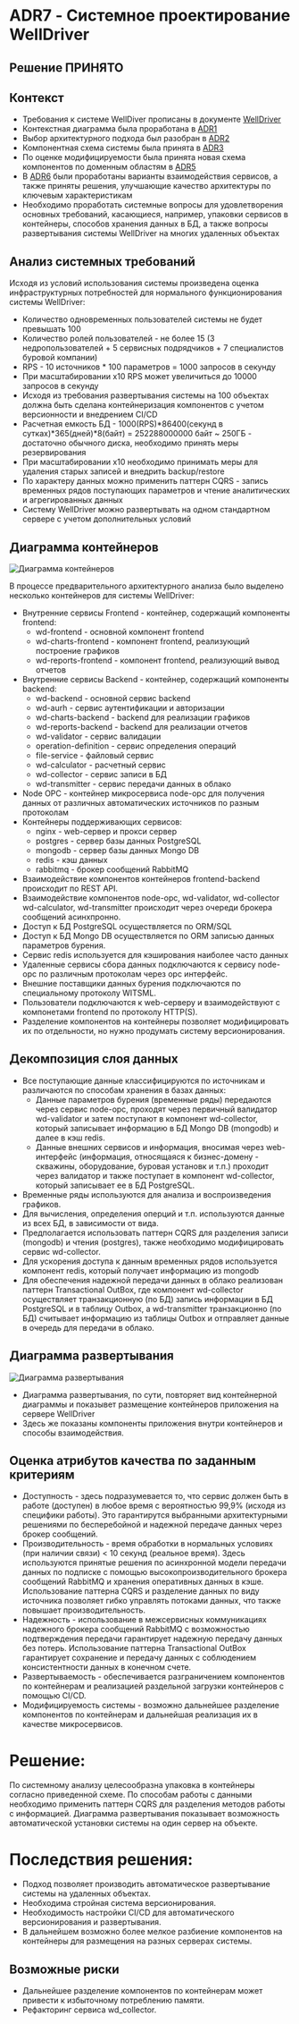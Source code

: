 # ADR7 - Системное проектирование WellDriver

## Решение ПРИНЯТО

## Контекст

* Требования к системе WellDiver прописаны в документе [WellDriver](../WellDriver.md)
* Контекстная диаграмма была проработана в [ADR1](ADR1.md)
* Выбор архитектурного подхода был разобран в [ADR2](ADR2.md)
* Компонентная схема системы была принята в [ADR3](ADR3.md)
* По оценке модифицируемости была принята новая схема компонентов по доменным областям в [ADR5](ADR5.md)
* В [ADR6](ADR6.md) были проработаны варианты взаимодействия сервисов, а также приняты решения, улучшающие качество архитектуры по ключевым характеристикам
* Необходимо проработать системные вопросы для удовлетворения основных требований, касающиеся, например, упаковки сервисов в контейнеры, способов хранения данных в БД, а также вопросы развертывания системы WellDriver на многих удаленных объектах 

## Анализ системных требований

Исходя из условий использования системы произведена оценка инфраструктурных потребностей для нормального функционирования системы WellDriver:
* Количество одновременных пользователей системы не будет превышать 100
* Количество ролей пользователей - не более 15 (3 недропользователей + 5 сервисных подрядчиков + 7 специалистов буровой компании)
* RPS - 10 источников * 100 параметров = 1000 запросов в секунду
* При масштабировании x10 RPS может увеличиться до 10000 запросов в секунду
* Исходя из требования развертывания системы на 100 объектах должна быть сделана контейнеризация компонентов с учетом версионности и внедрением CI/CD
* Расчетная емкость БД - 1000(RPS)*86400(секунд в сутках)*365(дней)*8(байт) = 252288000000 байт ~ 250ГБ - достаточно обычного диска, необходимо принять меры резервирования
* При масштабировании x10 необходимо принимать меры для удаления старых записей и внедрить backup/restore
* По характеру данных можно применить паттерн CQRS - запись временных рядов поступающих параметров и чтение аналитических и агрегированных данных
* Систему WellDriver можно развертывать на одном стандартном сервере с учетом дополнительных условий
    

## Диаграмма контейнеров

![Диаграмма контейнеров](ADR7_data/containers_diagram.png)

В процессе предварительного архитектурного анализа было выделено несколько контейнеров для системы WellDriver:
* Внутренние сервисы Frontend - контейнер, содержащий компоненты frontend:
	* wd-frontend - основной компонент frontend
	* wd-charts-frontend - компонент frontend, реализующий построение графиков
	* wd-reports-frontend - компонент frontend, реализующий вывод отчетов
* Внутренние сервисы Backend - контейнер, содержащий компоненты backend:
	* wd-backend - основной сервис backend
	* wd-aurh - сервис аутентификации и авторизации
	* wd-charts-backend - backend для реализации графиков
	* wd-reports-backend - backend для реализации отчетов
	* wd-validator - сервис валидации
	* operation-definition - сервис определения операций
	* file-service - файловый сервис
	* wd-calculator - расчетный сервис
	* wd-collector - сервис записи в БД
	* wd-transmitter - сервис передачи данных в облако
* Node OPC - контейнер микросервиса node-opc для получения данных от различных автоматических источников по разным протоколам
* Контейнеры поддерживающих сервисов:
	* nginx - web-сервер и прокси сервер
	* postgres - сервер базы данных PostgreSQL
	* mongodb - сервер базы данных Mongo DB
	* redis - кэш данных
	* rabbitmq - брокер сообщений RabbitMQ
* Взаимодействие компонентов контейнеров frontend-backend происходит по REST API.
* Взаимодействие компонентов node-opc, wd-validator, wd-collector wd-calculator, wd-transmitter происходит через очереди брокера сообщений асинхпронно.
* Доступ к БД PostgreSQL осуществляется по ORM/SQL
* Доступ к БД Mongo DB осуществляется по ORM записью данных параметров бурения.
* Сервис redis используется для кэширования наиболее часто данных
* Удаленные сервисы сбора данных подключаются к сервису node-opc по различным протоколам через opc интерфейс.
* Внешние поставщики данных бурения подключаются по специальному протоколу WITSML.
* Пользователи подключаются к web-серверу и взаимодействуют с компонетами frontend по протоколу HTTP(S).
* Разделение компонентов на контейнеры позволяет модифицировать их по отдельности, но нужно продумать систему версионирования.


## Декомпозиция слоя данных

* Все поступающие данные классифицируются по источникам и различаются по способам хранения в базах данных:
	* Данные параметров бурения (временные ряды) передаются через сервис node-opc, проходят через первичный валидатор wd-validator и затем поступают в компонент wd-collector, который записывает информацию в БД Mongo DB (mongodb) и далее в кэш redis.
	* Данные внешних сервисов и информация, вносимая через web-интерфейс (информация, относящаяся к бизнес-домену - скважины, оборудование, буровая установк и т.п.) проходит через валидатор и также поступает в компонент wd-collector, который записывает ее в БД PostgreSQL. 
* Временные ряды используются для анализа и воспроизведения графиков.
* Для вычисления, определения оперций и т.п. используются данные из всех БД, в зависимости от вида.
* Предполагается использовать паттерн CQRS для разделения записи (mongodb) и чтения (postgres), также необходимо модифицировать сервис wd-collector.
* Для ускорения доступа к данным временных рядов используется компонент redis, который получает информацию из mongodb
* Для обеспечения надежной передачи данных в облако реализован паттерн Transactional OutBox, где компонент  wd-collector осуществляет транзакционную (по БД) запись информации в БД PostgreSQL и в таблицу Outbox, а wd-transmitter транзакционно (по БД) считывает информацию из таблицы Outbox и отправляет данные в очередь для передачи в облако. 

## Диаграмма развертывания

![Диаграмма развертывания](ADR7_data/deployment_diagram.png)
 
* Диаграмма развертывания, по сути, повторяет вид контейнерной диаграммы и показывет размещение контейнеров приложения на сервере WellDriver
* Здесь же показаны компоненты приложения внутри контейнеров и способы взаимодействия.

## Оценка атрибутов качества по заданным критериям

* Доступность - здесь подразумевается то, что сервис должен быть в работе (доступен) в любое время  с вероятностью 99,9% (исходя из специфики работы). Это гарантирутся выбранными архитектурными решениями по бесперебойной и надежной передаче данных через брокер сообщений. 
* Производительность - время обработки в нормальных условиях (при наличии связи) < 10 секунд (реальное время). Здесь используются принятые решения по асинхронной модели передачи данных по подписке с помощью высокопроизводительного брокера сообщений RabbitMQ и хранения оперативных данных в кэше. Использование паттерна CQRS и разделение данных по виду источника позволяет гибко управлять потоками данных, что также повышает производительность.
* Надежность - использование в межсервисных коммуникациях надежного брокера сообщений RabbitMQ с возможностью подтверждения передачи гарантирует надежную передачу данных без потерь. Использование паттерна Transactional OutBox гарантирует сохранение и передачу данных с соблюдением консистентности данных в конечном счете.
* Развертываемость  - обеспечивается разграничением компонентов по контейнерам и реализацией раздельной загрузки контейнеров с помощью CI/CD.
* Модифицируемость системы - возможно дальнейшее разделение компонентов по контейнерам и дальнейшая реализация их в качестве микросервисов.


# Решение:
По системному анализу целесообразна упаковка в контейнеры согласно приведенной схеме. По способам работы с данными необходимо применить паттерн CQRS для разделения методов работы с информацией. Диаграмма развертывания показывает возможность автоматической установки системы на один сервер на объекте.
 
# Последствия решения:

* Подход позволяет производить автоматическое развертывание системы на удаленных объектах.
* Необходима стройная система версионирования.
* Необходимость настройки CI/CD для автоматического версионирования и развертывания.
* В дальнейшем возможно более мелкое разбиение компонентов на контейнеры для размещения на разных серверах системы.
	
## Возможные риски

* Дальнейшее разделение компонентов по контейнерам может привести к избыточному потреблению памяти.
* Рефакторинг сервиса wd_collector.
